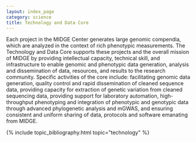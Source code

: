 ```yaml
---
layout: index_page
category: science
title: Technology and Data Core
---
```


Each project in the MIDGE Center generates large genomic compendia, which are analyzed in the context of rich phenotypic measurements. The Technology and Data Core supports these projects and the overall mission of MIDGE by providing intellectual capacity, technical skill, and infrastructure to enable genomic and phenotypic data generation, analysis and dissemination of data, resources, and results to the research community. Specific activities of the core include: facilitating genomic data generation, quality control and rapid dissemination of cleaned sequence data, providing capacity for extraction of genetic variation from cleaned sequencing data, providing support for laboratory automation, high-throughput phenotyping and integration of phenotypic and genotypic data through advanced phylogenetic analysis and mGWAS, and ensuring consistent and uniform sharing of data, protocols and software emanating from MIDGE.

{% include topic_bibliography.html topic="technology" %}
